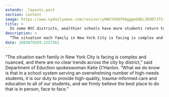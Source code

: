 ```yaml
--- 
extends: _layouts.post 
section: content 
image: https://www.nydailynews.com/resizer/yOWCV5GKf94ggpoG0EcJRXD7J7I=/1200x0/left/top/cloudfront-us-east-1.images.arcpublishing.com/tronc/XGOMFRPXFBG7RGU26YCD2NEWPM.JPG 
title: > 
  In some NYC districts, wealthier schools have more students return to in-person classes than low-income schools: report 
description: > 
  “The situation each family in New York City is facing is complex and nuanced, and there are no clear trends across the city by district,” said Department of Eduction spokeswoman Katie O’Hanlon.“What we do know is that in a school system serving an overwhelming number of high-needs students, it is our duty to provide high-quality, trauma-informed care and education to all of our students, and we firmly believe the best place to do that is in person, face to face.” 
date: 1603079359.2257361 
--- 
```

<div><p class=""> &#8220;The situation each family in New York City is facing is complex and nuanced, and there are no clear trends across the city by district,&#8221; said Department of Eduction spokeswoman Katie O&#8217;Hanlon. &#8220;What we do know is that in a school system serving an overwhelming number of high-needs students, it is our duty to provide high-quality, trauma-informed care and education to all of our students, and we firmly believe the best place to do that is in person, face to face.&#8221;</p> </div>
